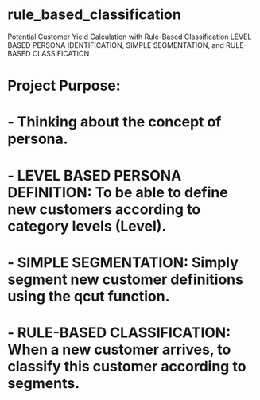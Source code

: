 # rule_based_classification
Potential Customer Yield Calculation with Rule-Based Classification
LEVEL BASED PERSONA IDENTIFICATION, SIMPLE SEGMENTATION, and RULE-BASED CLASSIFICATION
# Project Purpose:
# - Thinking about the concept of persona.
# - LEVEL BASED PERSONA DEFINITION: To be able to define new customers according to category levels (Level).
# - SIMPLE SEGMENTATION: Simply segment new customer definitions using the qcut function.
# - RULE-BASED CLASSIFICATION: When a new customer arrives, to classify this customer according to segments.
